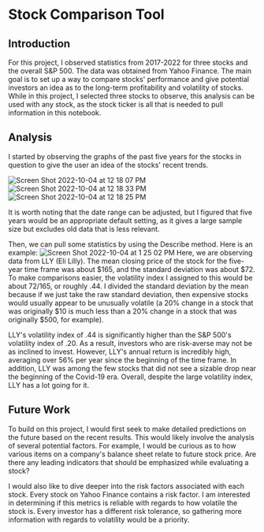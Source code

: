 # Stock Comparison Tool

## Introduction
For this project, I observed statistics from 2017-2022 for three stocks and the overall S&P 500. The data was obtained from Yahoo Finance. The main goal is to set up a way to compare stocks' performance and give potential investors an idea as to the long-term profitability and volatility of stocks. While in this project, I selected three stocks to observe, this analysis can be used with any stock, as the stock ticker is all that is needed to pull information in this notebook.


## Analysis
I started by observing the graphs of the past five years for the stocks in question to give the user an idea of the stocks' recent trends.

![Screen Shot 2022-10-04 at 12 18 07 PM](https://user-images.githubusercontent.com/29186496/193872242-30dc1c14-2ade-40f3-9eeb-639f7fb7ac7d.png)
![Screen Shot 2022-10-04 at 12 18 33 PM](https://user-images.githubusercontent.com/29186496/193872255-8566cd31-9c98-49f2-9d39-6183503c0054.png)
![Screen Shot 2022-10-04 at 12 18 25 PM](https://user-images.githubusercontent.com/29186496/193872267-142b4d46-fff4-4739-8515-6a5ee11ce512.png)

It is worth noting that the date range can be adjusted, but I figured that five years would be an appropriate default setting, as it gives a large sample size but excludes old data that is less relevant.

Then, we can pull some statistics by using the Describe method. Here is an example:
![Screen Shot 2022-10-04 at 1 25 02 PM](https://user-images.githubusercontent.com/29186496/193885775-d2e61609-872e-45a5-bac9-68da0d4af918.png)
Here, we are observing data from LLY (Eli Lilly). The mean closing price of the stock for the five-year time frame was about $165, and the standard deviation was about $72. To make comparisons easier, the volatility index I assigned to this would be about 72/165, or roughly .44. I divided the standard deviation by the mean because if we just take the raw standard deviation, then expensive stocks would usually appear to be unusually volatile (a 20% change in a stock that was originally $10 is much less than a 20% change in a stock that was originally $500, for example).

LLY's volatility index of .44 is significantly higher than the S&P 500's volatility index of .20. As a result, investors who are risk-averse may not be as inclined to invest. However, LLY's annual return is incredibly high, averaging over 56% per year since the beginning of the time frame. In addition, LLY was among the few stocks that did not see a sizable drop near the beginning of the Covid-19 era. Overall, despite the large volatility index, LLY has a lot going for it.


## Future Work
To build on this project, I would first seek to make detailed predictions on the future based on the recent results. This would likely involve the analysis of several potential factors. For example, I would be curious as to how various items on a company's balance sheet relate to future stock price. Are there any leading indicators that should be emphasized while evaluating a stock?

I would also like to dive deeper into the risk factors associated with each stock. Every stock on Yahoo Finance contains a risk factor. I am interested in determining if this metrics is reliable with regards to how volatile the stock is. Every investor has a different risk tolerance, so gathering more information with regards to volatility would be a priority.
